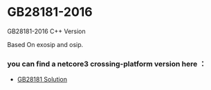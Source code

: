# GB28181-2016

GB28181-2016 C++ Version 

Based On exosip and osip.

### you can find a netcore3 crossing-platform version here ：

+ [GB28181 Solution](https://github.com/GB28181)

